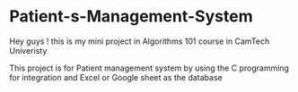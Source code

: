 # Patient-s-Management-System
Hey guys ! this is my mini project in Algorithms 101 course in CamTech Univeristy 

This project is for Patient management system by using the C programming for integration and Excel or Google sheet as the database
